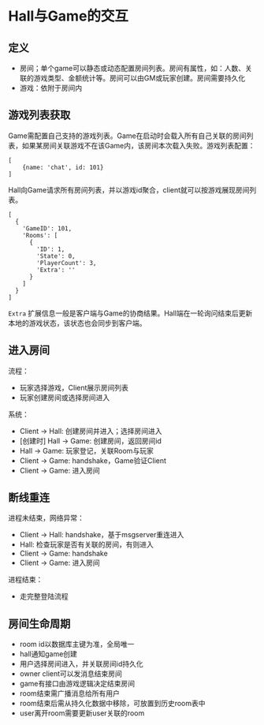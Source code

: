 # Hall与Game的交互

## 定义

* 房间；单个game可以静态或动态配置房间列表。房间有属性，如：人数、关联的游戏类型、金额统计等。房间可以由GM或玩家创建。房间需要持久化
* 游戏：依附于房间内

## 游戏列表获取

Game需配置自己支持的游戏列表。Game在启动时会载入所有自己关联的房间列表，如果某房间关联游戏不在该Game内，该房间本次载入失败。游戏列表配置：

```
[
    {name: 'chat', id: 101}
]
```

Hall向Game请求所有房间列表，并以游戏id聚合，client就可以按游戏展现房间列表。

```
[
  {
    'GameID': 101,
    'Rooms': [
      {
        'ID': 1,
        'State': 0,
        'PlayerCount': 3,
        'Extra': ''
      }
    ]
  }
]
```

`Extra` 扩展信息一般是客户端与Game的协商结果。Hall端在一轮询问结束后更新本地的游戏状态，该状态也会同步到客户端。

## 进入房间

流程：

* 玩家选择游戏，Client展示房间列表
* 玩家创建房间或选择房间进入

系统：

* Client -> Hall: 创建房间并进入；选择房间进入
* [创建时] Hall -> Game: 创建房间，返回房间id
* Hall -> Game: 玩家登记，关联Room与玩家
* Client -> Game: handshake，Game验证Client
* Client -> Game: 进入房间

## 断线重连

进程未结束，网络异常：

* Client -> Hall: handshake，基于msgserver重连进入
* Hall: 检查玩家是否有关联的房间，有则进入
* Client -> Game: handshake
* Client -> Game: 进入房间

进程结束：

* 走完整登陆流程

## 房间生命周期

* room id以数据库主键为准，全局唯一
* hall通知game创建
* 用户选择房间进入，并关联房间id持久化
* owner client可以发消息结束房间
* game有接口由游戏逻辑决定结束房间
* room结束需广播消息给所有用户
* room结束后需从持久化数据中移除，可放置到历史room表中
* user离开room需要更新user关联的room
